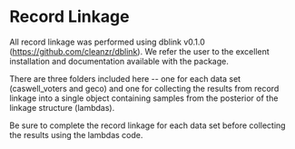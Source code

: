 # Record Linkage

All record linkage was performed using dblink v0.1.0 (https://github.com/cleanzr/dblink). We refer the user to the excellent installation and documentation available with the package.

There are three folders included here -- one for each data set (caswell_voters and geco) and one for collecting the results from record linkage into a single object containing samples from the posterior of the linkage structure (lambdas).

Be sure to complete the record linkage for each data set before collecting the results using the lambdas code.